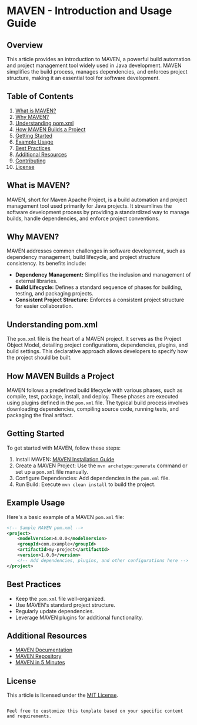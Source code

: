 
# MAVEN - Introduction and Usage Guide

## Overview

This article provides an introduction to MAVEN, a powerful build automation and project management tool widely used in Java development. MAVEN simplifies the build process, manages dependencies, and enforces project structure, making it an essential tool for software development.

## Table of Contents

1. [What is MAVEN?](#what-is-maven)
2. [Why MAVEN?](#why-maven)
3. [Understanding pom.xml](#understanding-pomxml)
4. [How MAVEN Builds a Project](#how-maven-builds-a-project)
5. [Getting Started](#getting-started)
6. [Example Usage](#example-usage)
7. [Best Practices](#best-practices)
8. [Additional Resources](#additional-resources)
9. [Contributing](#contributing)
10. [License](#license)

## What is MAVEN?

MAVEN, short for Maven Apache Project, is a build automation and project management tool used primarily for Java projects. It streamlines the software development process by providing a standardized way to manage builds, handle dependencies, and enforce project conventions.

## Why MAVEN?

MAVEN addresses common challenges in software development, such as dependency management, build lifecycle, and project structure consistency. Its benefits include:

- **Dependency Management:** Simplifies the inclusion and management of external libraries.
- **Build Lifecycle:** Defines a standard sequence of phases for building, testing, and packaging projects.
- **Consistent Project Structure:** Enforces a consistent project structure for easier collaboration.

## Understanding pom.xml

The `pom.xml` file is the heart of a MAVEN project. It serves as the Project Object Model, detailing project configurations, dependencies, plugins, and build settings. This declarative approach allows developers to specify how the project should be built.

## How MAVEN Builds a Project

MAVEN follows a predefined build lifecycle with various phases, such as compile, test, package, install, and deploy. These phases are executed using plugins defined in the `pom.xml` file. The typical build process involves downloading dependencies, compiling source code, running tests, and packaging the final artifact.

## Getting Started

To get started with MAVEN, follow these steps:

1. Install MAVEN: [MAVEN Installation Guide](https://maven.apache.org/install.html)
2. Create a MAVEN Project: Use the `mvn archetype:generate` command or set up a `pom.xml` file manually.
3. Configure Dependencies: Add dependencies in the `pom.xml` file.
4. Run Build: Execute `mvn clean install` to build the project.

## Example Usage

Here's a basic example of a MAVEN `pom.xml` file:

```xml
<!-- Sample MAVEN pom.xml -->
<project>
    <modelVersion>4.0.0</modelVersion>
    <groupId>com.example</groupId>
    <artifactId>my-project</artifactId>
    <version>1.0.0</version>
    <!-- Add dependencies, plugins, and other configurations here -->
</project>
```

## Best Practices

- Keep the `pom.xml` file well-organized.
- Use MAVEN's standard project structure.
- Regularly update dependencies.
- Leverage MAVEN plugins for additional functionality.

## Additional Resources

- [MAVEN Documentation](https://maven.apache.org/guides/index.html)
- [MAVEN Repository](https://mvnrepository.com/)
- [MAVEN in 5 Minutes](https://maven.apache.org/guides/getting-started/maven-in-five-minutes.html)



## License

This article is licensed under the [MIT License](LICENSE).
```

Feel free to customize this template based on your specific content and requirements.
